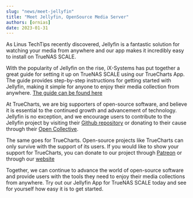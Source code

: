 ```yaml
---
slug: "news/meet-jellyfin"
title: "Meet Jellyfin, OpenSource Media Server"
authors: [ornias]
date: 2023-01-31
---
```


As Linus TechTips recently discovered, Jellyfin is a fantastic solution for watching your media from anywhere and our app makes it incredibly easy to install on TrueNAS SCALE.

With the popularity of Jellyfin on the rise, iX-Systems has put together a great guide for setting it up on TrueNAS SCALE using our TrueCharts App. The guide provides step-by-step instructions for getting started with Jellyfin, making it simple for anyone to enjoy their media collection from anywhere. [The guide can be found here](https://www.truenas.com/community/threads/how-to-get-started-with-jellyfin-on-truenas-scale.107433/)

At TrueCharts, we are big supporters of open-source software, and believe it is essential to the continued growth and advancement of technology. Jellyfin is no exception, and we encourage users to contribute to the Jellyfin project by visiting their [Github repository](https://github.com/jellyfin/jellyfin) or donating to their cause through their [Open Collective](https://opencollective.com/jellyfin).

The same goes for TrueCharts. Open-source projects like TrueCharts can only survive with the support of its users. If you would like to show your support for TrueCharts, you can donate to our project through [Patreon](https://www.patreon.com/truecharts) or through our [website](/sponsor)

Together, we can continue to advance the world of open-source software and provide users with the tools they need to enjoy their media collections from anywhere. Try out our Jellyfin App for TrueNAS SCALE today and see for yourself how easy it is to get started.
